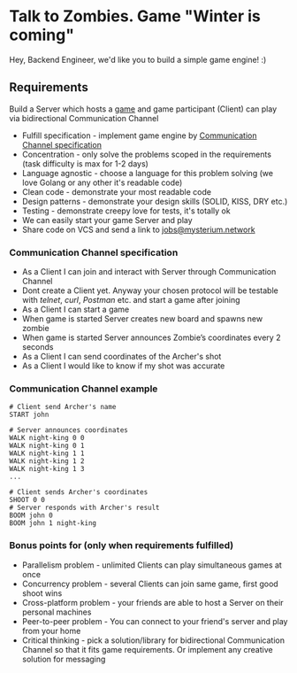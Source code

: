 # Talk to Zombies. Game "Winter is coming"

Hey, Backend Engineer, we'd like you to build a simple game engine! :)

## Requirements
Build a Server which hosts a [game](../README.md#game-rules) and game participant (Client) can play via bidirectional Communication Channel 

- Fulfill specification - implement game engine by [Communication Channel specification](#communication-channel-specification) 
- Concentration - only solve the problems scoped in the requirements (task difficulty is max for 1-2 days)
- Language agnostic - choose a language for this problem solving (we love Golang or any other it's readable code)
- Clean code - demonstrate your most readable code
- Design patterns - demonstrate your design skills (SOLID, KISS, DRY etc.)
- Testing - demonstrate creepy love for tests, it's totally ok
- We can easily start your game Server and play
- Share code on VCS and send a link to jobs@mysterium.network

### Communication Channel specification
- As a Client I can join and interact with Server through Communication Channel
- Dont create a Client yet. Anyway your chosen protocol will be testable with *telnet*, *curl*, *Postman* etc.
and start a game after joining
- As a Client I can start a game
- When game is started Server creates new board and spawns new zombie
- When game is started Server announces Zombie’s coordinates every 2 seconds
- As a Client I can send coordinates of the Archer's shot
- As a Client I would like to know if my shot was accurate

### Communication Channel example
```
# Client send Archer's name
START john
```

```
# Server announces coordinates
WALK night-king 0 0
WALK night-king 0 1
WALK night-king 1 1
WALK night-king 1 2
WALK night-king 1 3
...
```

```
# Client sends Archer's coordinates
SHOOT 0 0
# Server responds with Archer's result
BOOM john 0
BOOM john 1 night-king
```

### Bonus points for (only when requirements fulfilled)
- Parallelism problem - unlimited Clients can play simultaneous games at once
- Concurrency problem - several Clients can join same game, first good shoot wins
- Cross-platform problem - your friends are able to host a Server on their personal machines
- Peer-to-peer problem - You can connect to your friend's server and play from your home
- Critical thinking - pick a solution/library for bidirectional Communication Channel so that it fits game requirements. Or implement any creative solution for messaging
